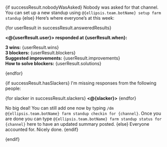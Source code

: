 {if successResult.nobodyWasAsked}
Nobody was asked for that channel. You can set up a new standup using `@{ellipsis.team.botName} setup farm standup`
{else}
Here’s where everyone’s at this week:

{for userResult in successResult.answeredResults}

**<@{userResult.user}> responded at {userResult.when}:** 

**3 wins:** {userResult.wins}  
**3 blockers:** {userResult.blockers}  
**Suggested improvements:** {userResult.improvements}  
**How to solve blockers:** {userResult.solutions}  

{endfor}

{if successResult.hasSlackers}
I'm missing responses from the following people:

{for slacker in successResult.slackers}
**<@{slacker}>**
{endfor}

No big deal! You can still add one now by typing `/dm @{ellipsis.team.botName} farm standup checkin for {channel}`.
Once you are done you can type `@{ellipsis.team.botName} farm standup status for {channel}` here to have an updated summary posted.
{else}
Everyone accounted for. Nicely done.
{endif}

{endif}